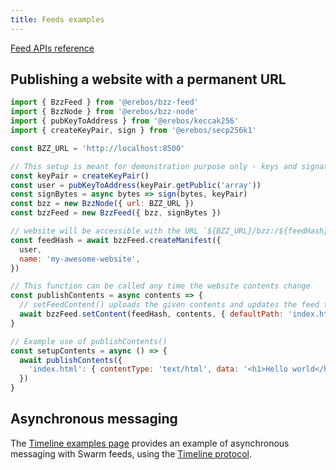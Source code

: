 ```yaml
---
title: Feeds examples
---
```


[Feed APIs reference](bzz-feed.md)

## Publishing a website with a permanent URL

```javascript
import { BzzFeed } from '@erebos/bzz-feed'
import { BzzNode } from '@erebos/bzz-node'
import { pubKeyToAddress } from '@erebos/keccak256'
import { createKeyPair, sign } from '@erebos/secp256k1'

const BZZ_URL = 'http://localhost:8500'

// This setup is meant for demonstration purpose only - keys and signatures security must be handled by the application
const keyPair = createKeyPair()
const user = pubKeyToAddress(keyPair.getPublic('array'))
const signBytes = async bytes => sign(bytes, keyPair)
const bzz = new BzzNode({ url: BZZ_URL })
const bzzFeed = new BzzFeed({ bzz, signBytes })

// website will be accessible with the URL `${BZZ_URL}/bzz:/${feedHash}`
const feedHash = await bzzFeed.createManifest({
  user,
  name: 'my-awesome-website',
})

// This function can be called any time the website contents change
const publishContents = async contents => {
  // setFeedContent() uploads the given contents and updates the feed to point to the contents hash
  await bzzFeed.setContent(feedHash, contents, { defaultPath: 'index.html' })
}

// Example use of publishContents()
const setupContents = async () => {
  await publishContents({
    'index.html': { contentType: 'text/html', data: '<h1>Hello world</h1>' },
  })
}
```

## Asynchronous messaging

The [Timeline examples page](timeline-examples.md) provides an example of asynchronous messaging with Swarm feeds, using the [Timeline protocol](timeline-spec.md).
